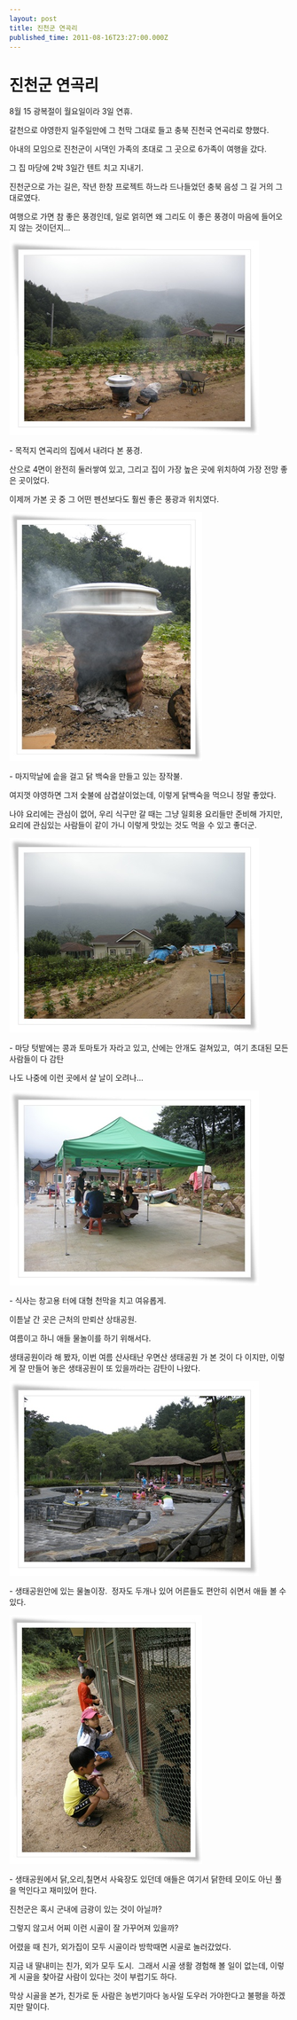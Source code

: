 ```yaml
---
layout: post
title: 진천군 연곡리
published_time: 2011-08-16T23:27:00.000Z
---
```


# 진천군 연곡리


8월 15 광복절이 월요일이라 3일 연휴.

갈천으로 야영한지 일주일만에 그 천막 그대로 들고 충북 진천국 연곡리로 향했다.

아내의 모임으로 진천군이 시댁인 가족의 초대로 그 곳으로 6가족이 여행을 갔다.

그 집 마당에 2박 3일간 텐트 치고 지내기.

진천군으로 가는 길은, 작년 한창 프로젝트 하느라 드나들었던 충북 음성 그 길 거의 그대로였다.

여행으로 가면 참 좋은 풍경인데, 일로 얽히면 왜 그리도 이 좋은 풍경이 마음에 들어오지 않는 것이던지...

![](../pds/201108/16/80/a0109780_4e4a790671a2f.jpg)

\- 목적지 연곡리의 집에서 내려다 본 풍경.

산으로 4면이 완전히 둘러쌓여 있고, 그리고 집이 가장 높은 곳에 위치하여 가장 전망 좋은 곳이었다.

이제꺼 가본 곳 중 그 어떤 펜션보다도 훨씬 좋은 풍광과 위치였다.

![](../pds/201108/16/80/a0109780_4e4a7918940a5.jpg)

\- 마지막날에 솥을 걸고 닭 백숙을 만들고 있는 장작불.

여지껏 야영하면 그저 숯불에 삼겹살이었는데, 이렇게 닭백숙을 먹으니 정말 좋았다.

나야 요리에는 관심이 없어, 우리 식구만 갈 때는 그냥 일회용 요리들만 준비해 가지만, 요리에 관심있는 사람들이 같이 가니 이렇게 맛있는 것도 먹을 수 있고 좋더군.

![](../pds/201108/16/80/a0109780_4e4a7917cf521.jpg)

\- 마당 텃밭에는 콩과 토마토가 자라고 있고, 산에는 안개도 걸쳐있고,  여기 초대된 모든 사람들이 다 감탄

나도 나중에 이런 곳에서 살 날이 오려나...

![](../pds/201108/16/80/a0109780_4e4a79043b1b4.jpg)

\- 식사는 창고용 터에 대형 천막을 치고 여유롭게.

이튿날 간 곳은 근처의 만뢰산 상태공원.

여름이고 하니 애들 물놀이를 하기 위해서다.

생태공원이라 해 봤자, 이번 여름 산사태난 우면산 생태공원 가 본 것이 다 이지만, 이렇게 잘 만들어 놓은 생태공원이 또 있을까라는 감탄이 나왔다.

![](../pds/201108/16/80/a0109780_4e4a7900543c8.jpg)

\- 생태공원안에 있는 물놀이장.  정자도 두개나 있어 어른들도 편안히 쉬면서 애들 볼 수 있다.

![](../pds/201108/16/80/a0109780_4e4a790418f2d.jpg)

\- 생태공원에서 닭,오리,칠면서 사육장도 있던데 애들은 여기서 닭한테 모이도 아닌 풀을 먹인다고 재미있어 한다.

진천군은 혹시 군내에 금광이 있는 것이 아닐까?

그렇지 않고서 어찌 이런 시골이 잘 가꾸어져 있을까?

어렸을 때 친가, 외가집이 모두 시골이라 방학때면 시골로 놀러갔었다.

지금 내 딸내미는 친가, 외가 모두 도시.  그래서 시골 생활 경험해 볼 일이 없는데, 이렇게 시골을 찾아갈 사람이 있다는 것이 부럽기도 하다.

막상 시골을 본가, 친가로 둔 사람은 농번기마다 농사일 도우러 가야한다고 불평을 하겠지만 말이다.

